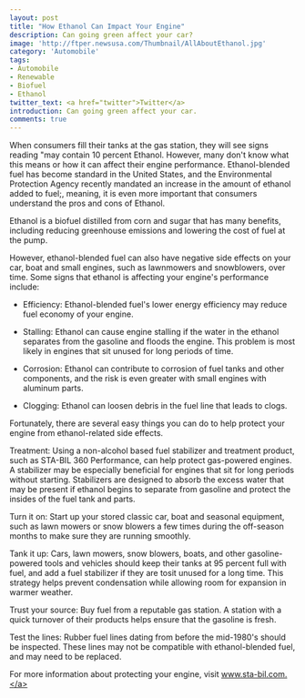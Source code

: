 ```yaml
---
layout: post
title: "How Ethanol Can Impact Your Engine"
description: Can going green affect your car?
image: 'http://ftper.newsusa.com/Thumbnail/AllAboutEthanol.jpg'
category: 'Automobile'
tags:
- Automobile
- Renewable
- Biofuel
- Ethanol
twitter_text: <a href="twitter">Twitter</a>
introduction: Can going green affect your car.
comments: true
---
```


When consumers fill their tanks at the gas station, they will see signs reading "may contain 10 percent Ethanol. However, many don't know what this means or how it can affect their engine performance. Ethanol-blended fuel has become standard in the United States, and the Environmental Protection Agency recently mandated an increase in the amount of ethanol added to fuel;, meaning, it is even more important that consumers understand the pros and cons of Ethanol.

Ethanol is a biofuel distilled from corn and sugar that has many benefits, including reducing greenhouse emissions and lowering the cost of fuel at the pump.

However, ethanol-blended fuel can also have negative side effects on your car, boat and small engines, such as lawnmowers and snowblowers, over time. Some signs that ethanol is affecting your engine's performance include:

* Efficiency: Ethanol-blended fuel's lower energy efficiency may reduce fuel economy of your engine.

* Stalling: Ethanol can cause engine stalling if the water in the ethanol separates from the gasoline and floods the engine. This problem is most likely in engines that sit unused for long periods of time.

* Corrosion: Ethanol can contribute to corrosion of fuel tanks and other components, and the risk is even greater with small engines with aluminum parts.

* Clogging: Ethanol can loosen debris in the fuel line that leads to clogs.

Fortunately, there are several easy things you can do to help protect your engine from ethanol-related side effects.

Treatment: Using a non-alcohol based fuel stabilizer and treatment product, such as STA-BIL 360 Performance, can help protect gas-powered engines. A stabilizer may be especially beneficial for engines that sit for long periods without starting. Stabilizers are designed to absorb the excess water that may be present if ethanol begins to separate from gasoline and protect the insides of the fuel tank and parts.

Turn it on: Start up your stored classic car, boat and seasonal equipment, such as lawn mowers or snow blowers a few times during the off-season months to make sure they are running smoothly.

Tank it up: Cars, lawn mowers, snow blowers, boats, and other gasoline-powered tools and vehicles should keep their tanks at 95 percent full with fuel, and add a fuel stabilizer if they are tosit unused for a long time. This strategy helps prevent condensation while allowing room for expansion in warmer weather.

Trust your source: Buy fuel from a reputable gas station. A station with a quick turnover of their products helps ensure that the gasoline is fresh.

Test the lines: Rubber fuel lines dating from before the mid-1980's should be inspected. These lines may not be compatible with ethanol-blended fuel, and may need to be replaced.

For more information about protecting your engine, visit <a href="sta-bil.com">www.sta-bil.com.</a>